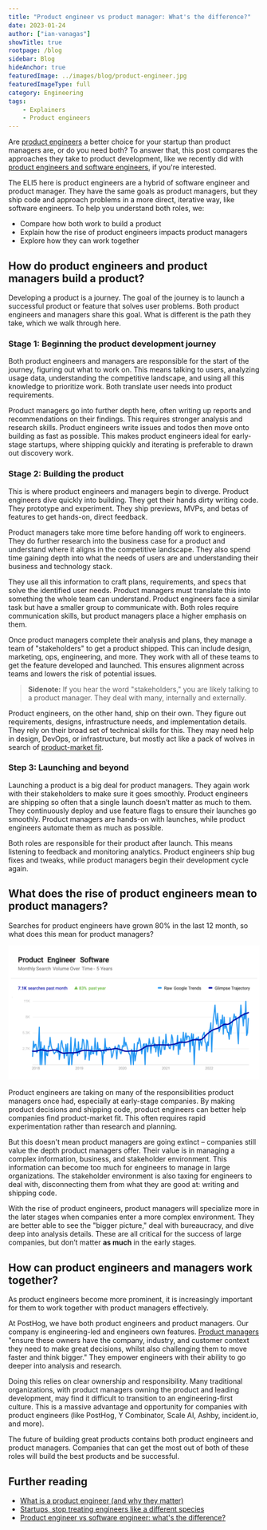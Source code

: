 ```yaml
---
title: "Product engineer vs product manager: What's the difference?"
date: 2023-01-24
author: ["ian-vanagas"]
showTitle: true
rootpage: /blog
sidebar: Blog
hideAnchor: true
featuredImage: ../images/blog/product-engineer.jpg
featuredImageType: full
category: Engineering
tags: 
    - Explainers
    - Product engineers
---
```


Are [product engineers](/blog/what-is-a-product-engineer) a better choice for your startup than product managers are, or do you need both? To answer that, this post compares the approaches they take to product development, like we recently did with [product engineers and software engineers](/blog/product-engineer-vs-software-engineer), if you're interested.

The ELI5 here is product engineers are a hybrid of software engineer and product manager. They have the same goals as product managers, but they ship code and approach problems in a more direct, iterative way, like software engineers. To help you understand both roles, we:
- Compare how both work to build a product
- Explain how the rise of product engineers impacts product managers
- Explore how they can work together

## How do product engineers and product managers build a product?

Developing a product is a journey. The goal of the journey is to launch a successful product or feature that solves user problems. Both product engineers and managers share this goal. What is different is the path they take, which we walk through here.

### Stage 1: Beginning the product development journey

Both product engineers and managers are responsible for the start of the journey, figuring out what to work on. This means talking to users, analyzing usage data, understanding the competitive landscape, and using all this knowledge to prioritize work. Both translate user needs into product requirements.

Product managers go into further depth here, often writing up reports and recommendations on their findings. This requires stronger analysis and research skills. Product engineers write issues and todos then move onto building as fast as possible. This makes product engineers ideal for early-stage startups, where shipping quickly and iterating is preferable to drawn out discovery work.

### Stage 2: Building the product

This is where product engineers and managers begin to diverge. Product engineers dive quickly into building. They get their hands dirty writing code. They prototype and experiment. They ship previews, MVPs, and betas of features to get hands-on, direct feedback.

Product managers take more time before handing off work to engineers. They do further research into the business case for a product and understand where it aligns in the competitive landscape. They also spend time gaining depth into what the needs of users are and understanding their business and technology stack. 

They use all this information to craft plans, requirements, and specs that solve the identified user needs. Product managers must translate this into something the whole team can understand. Product engineers face a similar task but have a smaller group to communicate with. Both roles require communication skills, but product managers place a higher emphasis on them.

Once product managers complete their analysis and plans, they manage a team of "stakeholders" to get a product shipped. This can include design, marketing, ops, engineering, and more. They work with all of these teams to get the feature developed and launched. This ensures alignment across teams and lowers the risk of potential issues.

> **Sidenote:** If you hear the word "stakeholders," you are likely talking to a product manager. They deal with many, internally and externally.

Product engineers, on the other hand, ship on their own. They figure out requirements, designs, infrastructure needs, and implementation details. They rely on their broad set of technical skills for this. They may need help in design, DevOps, or infrastructure, but mostly act like a pack of wolves in search of [product-market fit](/blog/how-to-product-market-fit).

### Step 3: Launching and beyond

Launching a product is a big deal for product managers. They again work with their stakeholders to make sure it goes smoothly. Product engineers are shipping so often that a single launch doesn’t matter as much to them. They continuously deploy and use feature flags to ensure their launches go smoothly. Product managers are hands-on with launches, while product engineers automate them as much as possible.

Both roles are responsible for their product after launch. This means listening to feedback and monitoring analytics. Product engineers ship bug fixes and tweaks, while product managers begin their development cycle again.

## What does the rise of product engineers mean to product managers?

Searches for product engineers have grown 80% in the last 12 month, so what does this mean for product managers?

![product-engineer-trends](../images/blog/product-engineer-trend.png)

Product engineers are taking on many of the responsibilities product managers once had, especially at early-stage companies. By making product decisions and shipping code, product engineers can better help companies find product-market fit. This often requires rapid experimentation rather than research and planning.

But this doesn't mean product managers are going extinct – companies still value the depth product managers offer. Their value is in managing a complex information, business, and stakeholder environment. This information can become too much for engineers to manage in large organizations. The stakeholder environment is also taxing for engineers to deal with, disconnecting them from what they are good at: writing and shipping code.

With the rise of product engineers, product managers will specialize more in the later stages when companies enter a more complex environment. They are better able to see the "bigger picture," deal with bureaucracy, and dive deep into analysis details. These are all critical for the success of large companies, but don’t matter **as much** in the early stages.

## How can product engineers and managers work together?

As product engineers become more prominent, it is increasingly important for them to work together with product managers effectively.

At PostHog, we have both product engineers and product managers. Our company is engineering-led and engineers own features. [Product managers](/handbook/product/product-manager-role) "ensure these owners have the company, industry, and customer context they need to make great decisions, whilst also challenging them to move faster and think bigger." They empower engineers with their ability to go deeper into analysis and research. 

Doing this relies on clear ownership and responsibility. Many traditional organizations, with product managers owning the product and leading development, may find it difficult to transition to an engineering-first culture. This is a massive advantage and opportunity for companies with product engineers (like PostHog, Y Combinator, Scale AI, Ashby, incident.io, and more).

The future of building great products contains both product engineers and product managers. Companies that can get the most out of both of these roles will build the best products and be successful.

## Further reading

- [What is a product engineer (and why they matter)](/blog/what-is-a-product-engineer/)
- [Startups, stop treating engineers like a different species](/blog/stop-treating-engineers-differently)
- [Product engineer vs software engineer: what's the difference?](/blog/product-engineer-vs-software-engineer)
